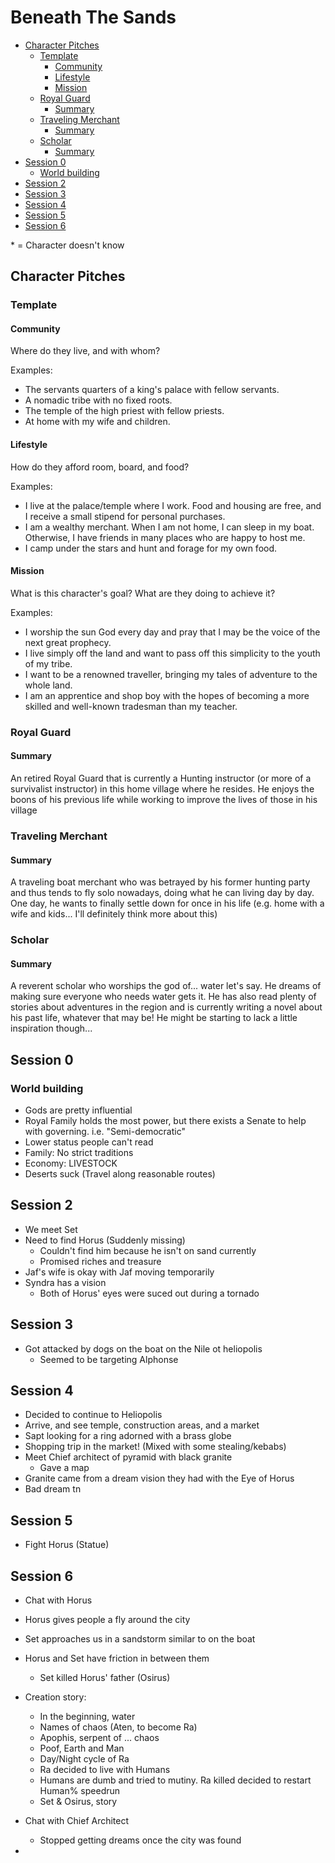 # Beneath The Sands

- [Character Pitches](#character-pitches)
  - [Template](#template)
    - [Community](#community)
    - [Lifestyle](#lifestyle)
    - [Mission](#mission)
  - [Royal Guard](#royal-guard)
    - [Summary](#summary)
  - [Traveling Merchant](#traveling-merchant)
    - [Summary](#summary-1)
  - [Scholar](#scholar)
    - [Summary](#summary-2)
- [Session 0](#session-0)
  - [World building](#world-building)
- [Session 2](#session-2)
- [Session 3](#session-3)
- [Session 4](#session-4)
- [Session 5](#session-5)
- [Session 6](#session-6)

\* = Character doesn't know

## Character Pitches

### Template

#### Community

Where do they live, and with whom?

Examples:

- The servants quarters of a king's palace with fellow servants.
- A nomadic tribe with no fixed roots.
- The temple of the high priest with fellow priests.
- At home with my wife and children.

#### Lifestyle

How do they afford room, board, and food?

Examples:

- I live at the palace/temple where I work. Food and housing are free, and I
  receive a small stipend for personal purchases.
- I am a wealthy merchant. When I am not home, I can sleep in my boat.
  Otherwise, I have friends in many places who are happy to host me.
- I camp under the stars and hunt and forage for my own food.

#### Mission

What is this character's goal? What are they doing to achieve it?

Examples:

- I worship the sun God every day and pray that I may be the voice of the next
  great prophecy.
- I live simply off the land and want to pass off this simplicity to the youth
  of my tribe.
- I want to be a renowned traveller, bringing my tales of adventure to the whole
  land.
- I am an apprentice and shop boy with the hopes of becoming a more skilled and
  well-known tradesman than my teacher.

### Royal Guard

#### Summary

An retired Royal Guard that is currently a Hunting instructor (or more of a
survivalist instructor) in this home village where he resides. He enjoys the
boons of his previous life while working to improve the lives of those in his
village

### Traveling Merchant

#### Summary

A traveling boat merchant who was betrayed by his former hunting party and thus
tends to fly solo nowadays, doing what he can living day by day. One day, he
wants to finally settle down for once in his life (e.g. home with a wife and
kids... I'll definitely think more about this)

### Scholar

#### Summary

A reverent scholar who worships the god of... water let's say. He dreams of
making sure everyone who needs water gets it. He has also read plenty of stories
about adventures in the region and is currently writing a novel about his past
life, whatever that may be! He might be starting to lack a little inspiration
though...

## Session 0

### World building

- Gods are pretty influential
- Royal Family holds the most power, but there exists a Senate to help with
  governing. i.e. "Semi-democratic"
- Lower status people can't read
- Family: No strict traditions
- Economy: LIVESTOCK
- Deserts suck (Travel along reasonable routes)

## Session 2

- We meet Set
- Need to find Horus (Suddenly missing)
  - Couldn't find him because he isn't on sand currently
  - Promised riches and treasure
- Jaf's wife is okay with Jaf moving temporarily
- Syndra has a vision
  - Both of Horus' eyes were suced out during a tornado

## Session 3

- Got attacked by dogs on the boat on the Nile ot heliopolis
  - Seemed to be targeting Alphonse

## Session 4

- Decided to continue to Heliopolis
- Arrive, and see temple, construction areas, and a market
- Sapt looking for a ring adorned with a brass globe
- Shopping trip in the market! (Mixed with some stealing/kebabs)
- Meet Chief architect of pyramid with black granite
  - Gave a map
- Granite came from a dream vision they had with the Eye of Horus
- Bad dream tn

## Session 5

- Fight Horus (Statue)

## Session 6

- Chat with Horus
- Horus gives people a fly around the city
- Set approaches us in a sandstorm similar to on the boat
- Horus and Set have friction in between them
  - Set killed Horus' father (Osirus)
- Creation story:
  - In the beginning, water
  - Names of chaos (Aten, to become Ra)
  - Apophis, serpent of ... chaos
  - Poof, Earth and Man
  - Day/Night cycle of Ra
  - Ra decided to live with Humans
  - Humans are dumb and tried to mutiny. Ra killed decided to restart Human%
    speedrun
  - Set & Osirus, story
- Chat with Chief Architect

  - Stopped getting dreams once the city was found

-
